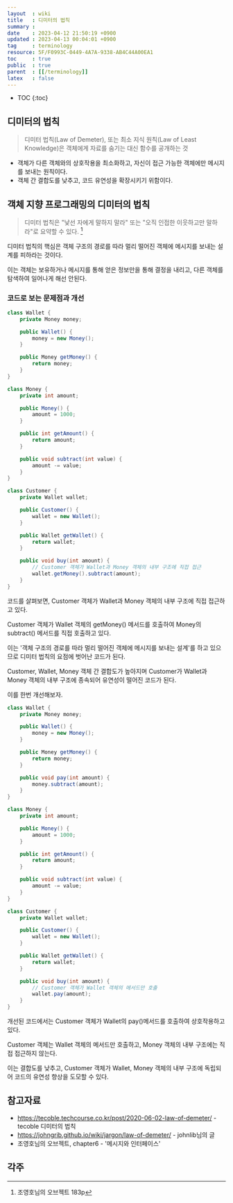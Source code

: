 ```yaml
---
layout  : wiki
title   : 디미터의 법칙 
summary : 
date    : 2023-04-12 21:50:19 +0900
updated : 2023-04-13 00:04:01 +0900
tag     : terminology 
resource: 5F/F0993C-0449-4A7A-9338-AB4C44A00EA1
toc     : true
public  : true
parent  : [[/terminology]] 
latex   : false
---
```

* TOC
{:toc}

## 디미터의 법칙

> 디미터 법칙(Law of Demeter), 또는 최소 지식 원칙(Law of Least Knowledge)은 
> 객체에게 자료를 숨기는 대신 함수를 공개하는 것

- 객체가 다른 객체와의 상호작용을 최소화하고, 자신이 접근 가능한 객체에만 메시지를 보내는 원칙이다.
- 객체 간 결합도를 낮추고, 코드 유연성을 확장시키기 위함이다.

## 객체 지향 프로그래밍의 디미터의 법칙

> 디미터 법칙은 "낯선 자에게 말하지 말라" 또는 "오직 인접한 이웃하고만 말하라"로 요약할 수 있다. [^1]

디미터 법칙의 핵심은 객체 구조의 경로를 따라 멀리 떨어진 객체에 메시지를 보내는 설계를 피하라는 것이다. 

이는 객체는 보유하거나 메시지를 통해 얻은 정보만을 통해 결정을 내리고, 다른 객체를 탐색하여 일어나게 해선 안된다.

### 코드로 보는 문제점과 개선

```java
class Wallet {
    private Money money;

    public Wallet() {
        money = new Money();
    }

    public Money getMoney() {
        return money;
    }
}

class Money {
    private int amount;

    public Money() {
        amount = 1000;
    }

    public int getAmount() {
        return amount;
    }

    public void subtract(int value) {
        amount -= value;
    }
}

class Customer {
    private Wallet wallet;

    public Customer() {
        wallet = new Wallet();
    }

    public Wallet getWallet() {
        return wallet;
    }

    public void buy(int amount) {
        // Customer 객체가 Wallet과 Money 객체의 내부 구조에 직접 접근
        wallet.getMoney().subtract(amount);
    }
}
```

코드를 살펴보면, Customer 객체가 Wallet과 Money 객체의 내부 구조에 직접 접근하고 있다.

Customer 객체가 Wallet 객체의 getMoney() 메서드를 호출하여 Money의 subtract() 메서드를 직접 호출하고 있다.

이는 '객체 구조의 경로를 따라 멀리 떨어진 객체에 메시지를 보내는 설계'를 하고 있으므로 디미터 법칙의 요점에 벗어난 코드가 된다.

Customer, Wallet, Money 객체 간 결합도가 높아지며 Customer가 Wallet과 Money 객체의 내부 구조에 종속되어 유연성이 떨어진 코드가 된다.

이를 한번 개선해보자.

```java
class Wallet {
    private Money money;

    public Wallet() {
        money = new Money();
    }

    public Money getMoney() {
        return money;
    }

    public void pay(int amount) {
        money.subtract(amount);
    }
}

class Money {
    private int amount;

    public Money() {
        amount = 1000;
    }

    public int getAmount() {
        return amount;
    }

    public void subtract(int value) {
        amount -= value;
    }
}

class Customer {
    private Wallet wallet;

    public Customer() {
        wallet = new Wallet();
    }

    public Wallet getWallet() {
        return wallet;
    }

    public void buy(int amount) {
        // Customer 객체가 Wallet 객체의 메서드만 호출
        wallet.pay(amount);
    }
}
```

개선된 코드에서는 Customer 객체가 Wallet의 pay()메서드를 호출하여 상호작용하고 있다.

Customer 객체는 Wallet 객체의 메서드만 호출하고, Money 객체의 내부 구조에는 직접 접근하지 않는다.

이는 결합도를 낮추고, Customer 객체가 Wallet, Money 객체의 내부 구조에 독립되어 코드의 유연성 향상을 도모할 수 있다.


## 참고자료
- https://tecoble.techcourse.co.kr/post/2020-06-02-law-of-demeter/ - tecoble 디미터의 법칙
- https://johngrib.github.io/wiki/jargon/law-of-demeter/ - johnlib님의 글
- 조영호님의 오브젝트, chapter6 - '메시지와 인터페이스'

## 각주
[^1]: 조영호님의 오브젝트 183p
